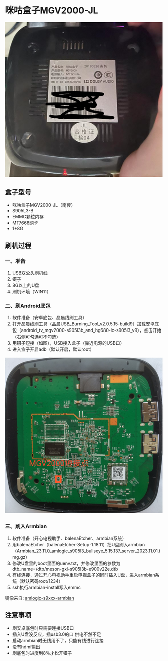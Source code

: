 # 咪咕盒子MGV2000-JL
![盒子](./files/盒子.jpg)

## 盒子型号

- 咪咕盒子MGV2000-JL（南传）
- S905L3-B
- EMMC颗粒内存
- MT7668网卡
- 1+8G

## 刷机过程

### 一、准备
1. USB双公头刷机线
2. 镊子
3. 8G以上的U盘
4. 刷机环境（WIN11）

### 二、刷Android底包
1. 软件准备（安卓底包、晶晨线刷工具）
2. 打开晶晨线刷工具（晶晨USB_Burning_Tool_v2.0.5.15-build9）加载安卓底包（android_tv_mgv2000-s905l3b_and_hg680-lc-s905l3_v9），点击开始（右侧可勾选可不勾选）
3. 用镊子短接（如图），USB接入盒子（靠近电源的USB口）
4. 进入盒子开启adb（默认开启，默认root）

![短接点](./files/MGV2000短接点.jpg)

### 三、刷入Armbian
1. 软件准备（开心电视助手、balenaEtcher、armbian系统）
2. 用balenaEtcher（balenaEtcher-Setup-1.18.11）把U盘刷入armbian（Armbian_23.11.0_amlogic_s905l3_bullseye_5.15.137_server_2023.11.01.img.gz）
3. 修改U盘里的boot里面的uenv.txt，并修改里面的参数为 dtb_name=/dtb/meson-gxl-s905l3b-e900v22e.dtb
3. 有线连接，通过开心电视助手重启电视盒子的同时插入U盘，进入armbian系统（默认密码root/1234）
4. ssh执行armbian-install写入emmc

镜像来自: [amlogic-s9xxx-armbian](https://github.com/ophub/amlogic-s9xxx-armbian)


## 注意事项
* 刷安卓底包时只需要连接USB口
* 插入U盘没反应，插usb3.0的口 供电不然不足
* 启动armbian时无线用不了，只能有线进行连接
* 没有hdmi输出
* 刷底包时进度到8%才松开镊子


